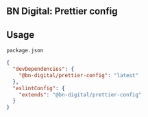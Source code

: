 ## BN Digital: Prettier config

## Usage

`package.json`

```json
{
  "devDependencies": {
    "@bn-digital/prettier-config": "latest"
  },
  "eslintConfig": {
    "extends": "@bn-digital/prettier-config"
  }
}
```
